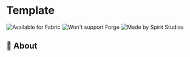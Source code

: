 # Template

<img alt="Available for Fabric" src="https://raw.githubusercontent.com/intergrav/devins-badges/v3/assets/compact/supported/fabric_vector.svg">

<img alt="Won't support Forge" src="https://raw.githubusercontent.com/intergrav/devins-badges/v3/assets/compact/unsupported/forge_vector.svg">

<img alt="Made by Spirit Studios" src="https://badger-api-staging.worldwidepixel.ca/compact?gradientStart=310092&gradientEnd=2e005e&lineOne=Made%20by&lineTwo=Spirit&colourOne=FFFFFF&colourTwo=b300ff&iconUrl=https%3A%2F%2Frounder.worldwidepixel.ca%2F%3Fr%3D80%26url%3Dhttps%3A%2F%2Fcdn.modrinth.com%2Fdata%2F3N4V1sd0%2Feb038a251ef1bb4c3330d4a8d79de4be700fb815.png">

<h3></h3>

## 📔 About

